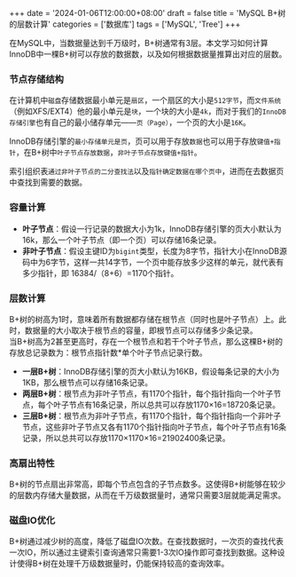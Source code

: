 +++
date = '2024-01-06T12:00:00+08:00'
draft = false
title = 'MySQL B+树的层数计算'
categories = ['数据库']
tags = ['MySQL', 'Tree']
+++

在MySQL中，当数据量达到千万级时，B+树通常有3层。本文学习如何计算InnoDB中一棵B+树可以存放的数据数，以及如何根据数据量推算出对应的层数。
<!--more-->



### 节点存储结构

在计算机中`磁盘`存储数据最小单元是`扇区`，一个扇区的大小是`512字节`，而`文件系统`（例如XFS/EXT4）他的最小单元是`块`，一个块的大小是`4k`，而对于我们的`InnoDB存储引擎`也有自己的最小储存单元——`页（Page）`，一个页的大小是`16K`。

InnoDB存储引擎的`最小存储单元是页`，页可以用于存放`数据`也可以用于存放`键值+指针`，在B+树中`叶子节点存放数据`，`非叶子节点存放键值+指针`。

索引组织表`通过非叶子节点的二分查找法`以及`指针确定数据在哪个页中`，进而在去数据页中查找到需要的数据。

### 容量计算

* **叶子节点**：假设一行记录的数据大小为1k，InnoDB存储引擎的页大小默认为16k，那么一个叶子节点（即一个页）可以存储16条记录。
* **非叶子节点**：假设主键ID为`bigint`类型，长度为8字节，指针大小在InnoDB源码中为6字节，这样一共14字节，一个页中能存放多少这样的单元，就代表有多少指针，即 16384/（8+6）=1170个指针。

### 层数计算

B+树的树高为1时，意味着所有数据都存储在根节点（同时也是叶子节点）上。此时，数据量的大小取决于根节点的容量，即根节点可以存储多少条记录。  
当B+树高为2甚至更高时，存在一个根节点和若干个叶子节点，那么这棵B+树的存放总记录数为：根节点指针数\*单个叶子节点记录行数。

* **一层B+树**：InnoDB存储引擎的页大小默认为16KB，假设每条记录的大小为1KB，那么根节点可以存储16条记录。
* **两层B+树**：根节点为非叶子节点，有1170个指针，每个指针指向一个叶子节点，每个叶子节点有16条记录，所以总共可以存放1170×16=18720条记录。
* **三层B+树**：根节点为非叶子节点，有1170个指针，每个指针指向一个非叶子节点，这些非叶子节点又各有1170个指针指向叶子节点，每个叶子节点有16条记录，所以总共可以存放1170×1170×16=21902400条记录。

### 高扇出特性

B+树的节点扇出非常高，即每个节点包含的子节点数多。这使得B+树能够在较少的层数内存储大量数据，从而在千万级数据量时，通常只需要3层就能满足需求。

### 磁盘IO优化

B+树通过减少树的高度，降低了磁盘IO次数。在查找数据时，一次页的查找代表一次IO，所以通过主键索引查询通常只需要1-3次IO操作即可查找到数据。这种设计使得B+树在处理千万级数据量时，仍能保持较高的查询效率。